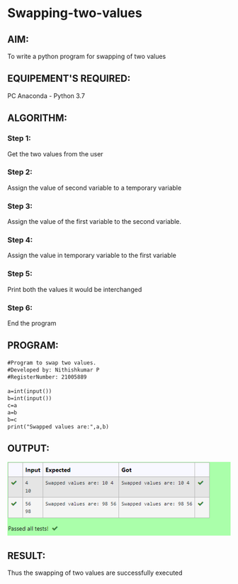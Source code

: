 # Swapping-two-values
## AIM:
To write a python program for swapping of two values
## EQUIPEMENT'S REQUIRED: 
PC
Anaconda - Python 3.7
## ALGORITHM: 
### Step 1:
Get the two values from the user
### Step 2: 
Assign the value of second variable to a temporary variable 
### Step 3: 
Assign the value of the first variable to the second variable.
### Step 4:  
Assign the value in temporary variable to the first variable
### Step 5: 
Print both the values it would be interchanged
### Step 6: 
End the program
## PROGRAM:
```
#Program to swap two values.
#Developed by: Nithishkumar P
#RegisterNumber: 21005889

a=int(input())
b=int(input())
c=a
a=b
b=c
print("Swapped values are:",a,b)
```
## OUTPUT:
![1st](./1st.png)

## RESULT:
Thus the swapping of two values are successfully executed



